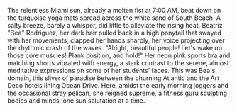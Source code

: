 The relentless Miami sun, already a molten fist at 7:00 AM, beat down on the turquoise yoga mats spread across the white sand of South Beach.  A salty breeze, barely a whisper, did little to alleviate the rising heat.  Beatriz "Bea" Rodriguez, her dark hair pulled back in a high ponytail that swayed with her movements, clapped her hands sharply, her voice projecting over the rhythmic crash of the waves. "Alright, beautiful people! Let's wake up those core muscles! Plank position, and hold!"  Her neon pink sports bra and matching shorts vibrated with energy, a stark contrast to the serene, almost meditative expressions on some of her students’ faces.  This was Bea's domain, this sliver of paradise between the churning Atlantic and the Art Deco hotels lining Ocean Drive.  Here, amidst the early morning joggers and the occasional stray pelican, she reigned supreme, a fitness guru sculpting bodies and minds, one sun salutation at a time.
